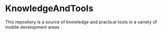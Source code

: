 # KnowledgeAndTools
This repository is a source of knowledge and practical tools in a variety of mobile development areas 
